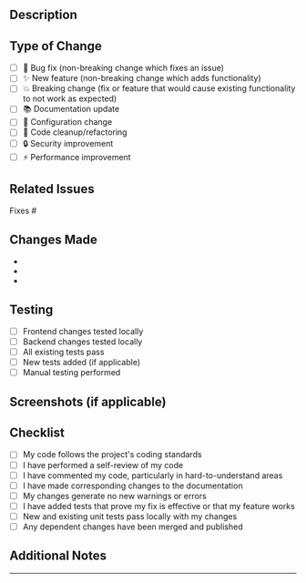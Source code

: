 ## Description

<!-- Provide a brief description of the changes in this PR -->

## Type of Change

<!-- Mark the relevant option with an "x" -->

- [ ] 🐛 Bug fix (non-breaking change which fixes an issue)
- [ ] ✨ New feature (non-breaking change which adds functionality)
- [ ] 💥 Breaking change (fix or feature that would cause existing functionality to not work as expected)
- [ ] 📚 Documentation update
- [ ] 🔧 Configuration change
- [ ] 🧹 Code cleanup/refactoring
- [ ] 🔒 Security improvement
- [ ] ⚡ Performance improvement

## Related Issues

<!-- Link to related issues using "Fixes #123" or "Closes #123" -->

Fixes #

## Changes Made

<!-- List the main changes made in this PR -->

-
-
-

## Testing

<!-- Describe how you tested your changes -->

- [ ] Frontend changes tested locally
- [ ] Backend changes tested locally
- [ ] All existing tests pass
- [ ] New tests added (if applicable)
- [ ] Manual testing performed

## Screenshots (if applicable)

<!-- Add screenshots to help explain your changes -->

## Checklist

<!-- Mark completed items with an "x" -->

- [ ] My code follows the project's coding standards
- [ ] I have performed a self-review of my code
- [ ] I have commented my code, particularly in hard-to-understand areas
- [ ] I have made corresponding changes to the documentation
- [ ] My changes generate no new warnings or errors
- [ ] I have added tests that prove my fix is effective or that my feature works
- [ ] New and existing unit tests pass locally with my changes
- [ ] Any dependent changes have been merged and published

## Additional Notes

<!-- Add any additional notes, concerns, or context about this PR -->

---

<!--
Thank you for contributing to OCM Dashboard! 🚀
Please ensure all checks pass before requesting a review.
-->
